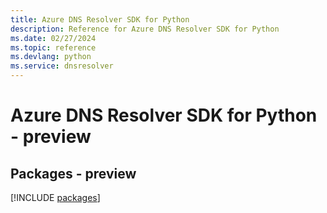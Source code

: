 ```yaml
---
title: Azure DNS Resolver SDK for Python
description: Reference for Azure DNS Resolver SDK for Python
ms.date: 02/27/2024
ms.topic: reference
ms.devlang: python
ms.service: dnsresolver
---
```

# Azure DNS Resolver SDK for Python - preview
## Packages - preview
[!INCLUDE [packages](dns-resolver-index.md)]